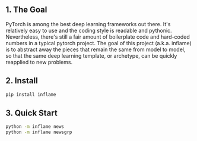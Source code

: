 ## 1. The Goal
PyTorch is among the best deep learning frameworks out there. It's relatively easy to use and the coding style is readable and pythonic. Nevertheless, there's still a fair amount of boilerplate code and hard-coded numbers in a typical pytorch project. The goal of this project (a.k.a. inflame) is to abstract away the pieces that remain the same from model to model, so that the same deep learning template, or archetype, can be quickly reapplied to new problems. 

## 2. Install
```sh
pip install inflame
```

## 3. Quick Start
```sh
python -m inflame news
python -m inflame newsgrp
```